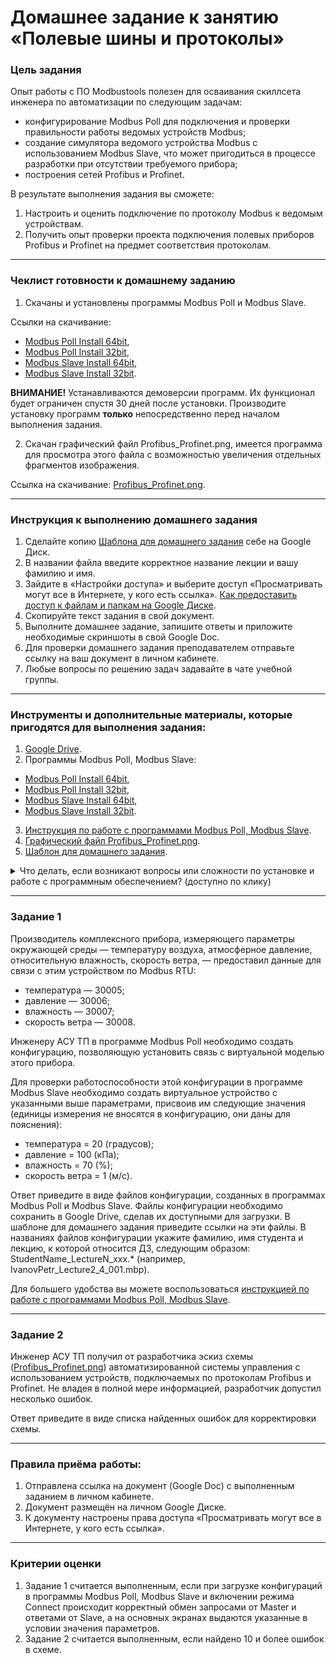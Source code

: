 # Домашнее задание к занятию «Полевые шины и протоколы»

### Цель задания

Опыт работы с ПО Modbustools полезен для осваивания скиллсета инженера по автоматизации по следующим задачам:
- конфигурирование Modbus Poll для подключения и проверки правильности работы ведомых устройств Modbus;
- создание симулятора ведомого устройства Modbus с использованием Modbus Slave, что может пригодиться в процессе разработки при отсутствии требуемого прибора;
- построения сетей Profibus и Profinet.

В результате выполнения задания вы сможете:

1. Настроить и оценить подключение по протоколу Modbus к ведомым устройствам.
2. Получить опыт проверки проекта подключения полевых приборов Profibus и Profinet на предмет соответствия протоколам.

------

### Чеклист готовности к домашнему заданию

1. Скачаны и установлены программы Modbus Poll и Modbus Slave.

Ссылки на скачивание:

- [Modbus Poll Install 64bit](https://www.modbustools.com/download/ModbusPollSetup64Bit.exe "ModbusPoll Install 64bit"),
- [Modbus Poll Install 32bit](https://www.modbustools.com/download/ModbusPollSetup32Bit.exe "ModbusPoll Install 32bit"),
- [Modbus Slave Install 64bit](https://www.modbustools.com/download/ModbusSlaveSetup64Bit.exe "ModbusSlave Install 64bit"),
- [Modbus Slave Install 32bit](https://www.modbustools.com/download/ModbusSlaveSetup32Bit.exe "ModbusSlave Install 32bit").
 
 **ВНИМАНИЕ!** Устанавливаются демоверсии программ. Их функционал будет ограничен спустя 30 дней после установки.
 Производите установку программ **только** непосредственно перед началом выполнения задания.

2. Скачан графический файл Profibus_Profinet.png, имеется программа для просмотра этого файла с возможностью увеличения отдельных фрагментов изображения.

Ссылка на скачивание: [Profibus_Profinet.png](https://u.netology.ru/backend/uploads/lms/content_assets/file/828/Profibus_Profinet.png).

------

### Инструкция к выполнению домашнего задания

1. Сделайте копию [Шаблона для домашнего задания](https://u.netology.ru/backend/uploads/lms/content_assets/file/829/%D0%A8%D0%B0%D0%B1%D0%BB%D0%BE%D0%BD_%D0%B4%D0%BB%D1%8F_%D0%B4%D0%BE%D0%BC%D0%B0%D1%88%D0%BD%D0%B5%D0%B3%D0%BE_%D0%B7%D0%B0%D0%B4%D0%B0%D0%BD%D0%B8%D1%8F__%D0%9F%D0%BE%D0%BB%D0%B5%D0%B2%D1%8B%D0%B5_%D1%88%D0%B8%D0%BD%D1%8B_%D0%B8_%D0%BF%D1%80%D0%BE%D1%82%D0%BE%D0%BA%D0%BE%D0%BB%D1%8B__-_%D0%A4%D0%B0%D0%BC%D0%B8%D0%BB%D0%B8%D1%8F_%D0%98%D0%BC%D1%8F__%D0%A1%D0%94%D0%95%D0%9B%D0%90%D0%99%D0%A2%D0%95_%D0%9A%D0%9E%D0%9F%D0%98%D0%AE_.docx) себе на Google Диск.
2. В названии файла введите корректное название лекции и вашу фамилию и имя.
3. Зайдите в «Настройки доступа» и выберите доступ «Просматривать могут все в Интернете, у кого есть ссылка». [Как предоставить доступ к файлам и папкам на Google Диске](https://support.google.com/docs/answer/2494822?hl=ru&co=GENIE.Platform%3DDesktop).
4. Скопируйте текст задания в свой документ.
5. Выполните домашнее задание, запишите ответы и приложите необходимые скриншоты в свой Google Doc.
6. Для проверки домашнего задания преподавателем отправьте ссылку на ваш документ в личном кабинете.
7. Любые вопросы по решению задач задавайте в чате учебной группы.

------

### Инструменты и дополнительные материалы, которые пригодятся для выполнения задания:

1. [Google Drive](https://www.google.com/intl/ru/drive/).
2. Программы Modbus Poll, Modbus Slave:
- [Modbus Poll Install 64bit](https://www.modbustools.com/download/ModbusPollSetup64Bit.exe "ModbusPoll Install 64bit"),
- [Modbus Poll Install 32bit](https://www.modbustools.com/download/ModbusPollSetup32Bit.exe "ModbusPoll Install 32bit"),
- [Modbus Slave Install 64bit](https://www.modbustools.com/download/ModbusSlaveSetup64Bit.exe "ModbusSlave Install 64bit"),
- [Modbus Slave Install 32bit](https://www.modbustools.com/download/ModbusSlaveSetup32Bit.exe "ModbusSlave Install 32bit").
3. [Инструкция по работе с программами Modbus Poll, Modbus Slave](https://docs.google.com/presentation/d/10FJtSidtjtJFQqDTVSlwccb-mRfMvL-lXBGHUfZ5pWY/edit#slide=id.g1144c4bf944_0_529).
4. [Графический файл Profibus_Profinet.png](https://u.netology.ru/backend/uploads/lms/content_assets/file/828/Profibus_Profinet.png).
5. [Шаблон для домашнего задания](https://u.netology.ru/backend/uploads/lms/content_assets/file/829/%D0%A8%D0%B0%D0%B1%D0%BB%D0%BE%D0%BD_%D0%B4%D0%BB%D1%8F_%D0%B4%D0%BE%D0%BC%D0%B0%D1%88%D0%BD%D0%B5%D0%B3%D0%BE_%D0%B7%D0%B0%D0%B4%D0%B0%D0%BD%D0%B8%D1%8F__%D0%9F%D0%BE%D0%BB%D0%B5%D0%B2%D1%8B%D0%B5_%D1%88%D0%B8%D0%BD%D1%8B_%D0%B8_%D0%BF%D1%80%D0%BE%D1%82%D0%BE%D0%BA%D0%BE%D0%BB%D1%8B__-_%D0%A4%D0%B0%D0%BC%D0%B8%D0%BB%D0%B8%D1%8F_%D0%98%D0%BC%D1%8F__%D0%A1%D0%94%D0%95%D0%9B%D0%90%D0%99%D0%A2%D0%95_%D0%9A%D0%9E%D0%9F%D0%98%D0%AE_.docx).

<details>
  <summary> Что делать, если возникают вопросы или сложности по установке и работе с программным обеспечением? (доступно по клику)</summary>
  
  
1. Напишите в чат группы или обратиться к координатору в системе обращений студентов на сайте по [ссылке](netology.ru/profile?modal=support&type=new-ticket)

2. Можете написать о своей проблеме в разделе «Вопросы и ответы» к домашнему заданию
  
  ![image](https://github.com/netology-code/pwin-homeworks/blob/homeworks-pae-7/5.1/Q%26A.png)
    ---
  
</details>

------

### Задание 1

Производитель комплексного прибора, измеряющего параметры окружающей среды — температуру воздуха, атмосферное давление, относительную влажность, скорость ветра, — предоставил данные для связи с этим устройством по Modbus RTU:

- температура — 30005;
- давление — 30006;
- влажность — 30007;
- скорость ветра — 30008.

Инженеру АСУ ТП в программе Modbus Poll необходимо создать конфигурацию, позволяющую установить связь с виртуальной моделью этого прибора.

Для проверки работоспособности этой конфигурации в программе Modbus Slave необходимо создать виртуальное устройство с указанными выше параметрами, присвоив им следующие значения (единицы измерения не вносятся в конфигурацию, они даны для пояснения):

- температура = 20 (градусов);
- давление = 100 (кПа);
- влажность = 70 (%);
- скорость ветра = 1 (м/с).

Ответ приведите в виде файлов конфигурации, созданных в программах Modbus Poll и Modbus Slave. Файлы конфигурации необходимо сохранить в Google Drive, сделав их доступными для загрузки. В шаблоне для домашнего задания приведите ссылки на эти файлы. В названиях файлов конфигурации укажите фамилию, имя студента и лекцию, к которой относится ДЗ, следующим образом: StudentName_LectureN_xxx.* (например, IvanovPetr_Lecture2_4_001.mbp).

Для большего удобства вы можете воспользоваться [инструкцией по работе с программами Modbus Poll, Modbus Slave](https://docs.google.com/presentation/d/10FJtSidtjtJFQqDTVSlwccb-mRfMvL-lXBGHUfZ5pWY/edit#slide=id.g1144c4bf944_0_529).

------

### Задание 2

Инженер АСУ ТП получил от разработчика эскиз схемы ([Profibus_Profinet.png](https://drive.google.com/file/d/1Gtwuw8rEgn4vgHE1r3Kd3ztujE-Nw1PD/view?usp=sharing)) автоматизированной системы управления с использованием устройств, подключаемых по протоколам Profibus и Profinet.
Не владея в полной мере информацией, разработчик допустил несколько ошибок.

Ответ приведите в виде списка найденных ошибок для корректировки схемы.

------

### Правила приёма работы:

1. Отправлена ссылка на документ (Google Doc) с выполненным заданием в личном кабинете.
2. Документ размещён на личном Google Диске.
3. К документу настроены права доступа «Просматривать могут все в Интернете, у кого есть ссылка».

------

### Критерии оценки

1. Задание 1 считается выполненным, если при загрузке конфигураций в программы Modbus Poll, Modbus Slave и включении режима Connect происходит корректный обмен запросами от Master и ответами от Slave, а на основных экранах выдаются указанные в условии значения параметров.
2. Задание 2 считается выполненным, если найдено 10 и более ошибок в схеме.
